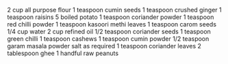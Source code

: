 2 cup all purpose flour
1 teaspoon cumin seeds
1 teaspoon crushed ginger
1 teaspoon raisins
5 boiled potato
1 teaspoon coriander powder
1 teaspoon red chilli powder
1 teaspoon kasoori methi leaves
1 teaspoon carom seeds
1/4 cup water
2 cup refined oil
1/2 teaspoon coriander seeds
1 teaspoon green chilli
1 teaspoon cashews
1 teaspoon cumin powder
1/2 teaspoon garam masala powder
salt as required
1 teaspoon coriander leaves
2 tablespoon ghee
1 handful raw peanuts
